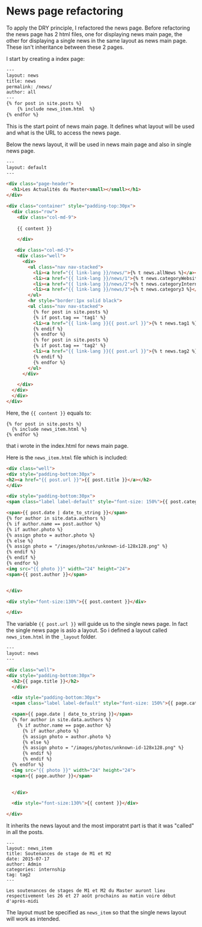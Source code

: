 # News page refactoring

To apply the DRY principle, I refactored the news page.
Before refactoring the news page has 2 html files, one for displaying news main page, the other for displaying a single news in the same layout as news main page. These isn't inheritance between these 2 pages.

I start by creating a index page:

```html
---
layout: news
title: news
permalink: /news/
author: all
---
{% for post in site.posts %}
	{% include news_item.html  %}
{% endfor %}
```

This is the start point of news main page. It defines what layout will be used and what is the URL to access the news page.

Below the news layout, it will be used in news main page and also in single news page.

```html
---
layout: default
---

<div class="page-header">
  <h1>Les Actualités du Master<small></small></h1>
</div>

<div class="container" style="padding-top:30px">
  <div class="row">
  	<div class="col-md-9">
    
    {{ content }}

  	</div>

   <div class="col-md-3">
    <div class="well">
      <div>
        <ul class="nav nav-stacked">
          <li><a href="{{ link-lang }}/news/">{% t news.allNews %}</a></li>
          <li><a href="{{ link-lang }}/news/1">{% t news.categoryWebsite %}</a></li>
          <li><a href="{{ link-lang }}/news/2">{% t news.categoryInternship %}</a></li>
          <li><a href="{{ link-lang }}/news/3">{% t news.category3 %}</a></li>
        </ul>
        <hr style="border:1px solid black">
        <ul class="nav nav-stacked">
          {% for post in site.posts %}
          {% if post.tag == 'tag1' %}
          <li><a href="{{ link-lang }}{{ post.url }}">{% t news.tag1 %}</a></li>
          {% endif %}
          {% endfor %}
          {% for post in site.posts %}
          {% if post.tag == 'tag2' %}
          <li><a href="{{ link-lang }}{{ post.url }}">{% t news.tag2 %}</a></li>
          {% endif %}
          {% endfor %}        
        </ul>
      </div>

    </div>
  </div>
  </div>
</div>
```

Here, the `{{ content }}` equals to:
```
{% for post in site.posts %}
  {% include news_item.html %}
{% endfor %}
```

that i wrote in the index.html for news main page.

Here is the `news_item.html` file which is included:

```html
<div class="well">
<div style="padding-bottom:30px">
<h2><a href="{{ post.url }}">{{ post.title }}</a></h2>
</div>

<div style="padding-bottom:30px">
<span class="label label-default" style="font-size: 150%">{{ post.categories }}</span>

<span>{{ post.date | date_to_string }}</span>
{% for author in site.data.authors %}
{% if author.name == post.author %}
{% if author.photo %}
{% assign photo = author.photo %}
{% else %}
{% assign photo = "/images/photos/unknown-id-128x128.png" %}
{% endif %}          
{% endif %}
{% endfor %}
<img src="{{ photo }}" width="24" height="24">
<span>{{ post.author }}</span>


</div>

<div style="font-size:130%">{{ post.content }}</div>

</div>
```

The variable `{{ post.url }}` will guide us to the single news page. In fact the single news page is aslo a layout. So i defined a layout called `news_item.html` in the `_layout` folder.

```html
---
layout: news
---

<div class="well">
<div style="padding-bottom:30px">
  <h2>{{ page.title }}</h2>
  </div>

  <div style="padding-bottom:30px">
  <span class="label label-default" style="font-size: 150%">{{ page.categories }}</span>

  <span>{{ page.date | date_to_string }}</span>
  {% for author in site.data.authors %}
    {% if author.name == page.author %}
      {% if author.photo %}
      {% assign photo = author.photo %}
      {% else %}
      {% assign photo = "/images/photos/unknown-id-128x128.png" %}
      {% endif %}          
      {% endif %}
  {% endfor %}
  <img src="{{ photo }}" width="24" height="24">
  <span>{{ page.author }}</span>

  
  </div>

  <div style="font-size:130%">{{ content }}</div>

</div>

```

It inherits the news layout and the most imporatnt part is that it was "called" in all the posts.

```
---
layout: news_item
title: Soutenances de stage de M1 et M2
date: 2015-07-17
author: Admin
categories: internship
tag: tag2
---

Les soutenances de stages de M1 et M2 du Master auront lieu respectivement les 26 et 27 août prochains au matin voire début d'après-midi

```

The layout must be specified as `news_item` so that the single news layout will work as intended.